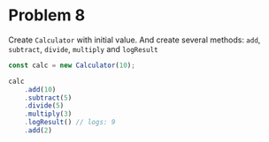 # Problem 8

Create `Calculator` with initial value. And create several methods: `add`, `subtract`, `divide`, `multiply`
and `logResult`

```ts
const calc = new Calculator(10);

calc
    .add(10)
    .subtract(5)
    .divide(5)
    .multiply(3)
    .logResult() // logs: 9
    .add(2)
```
